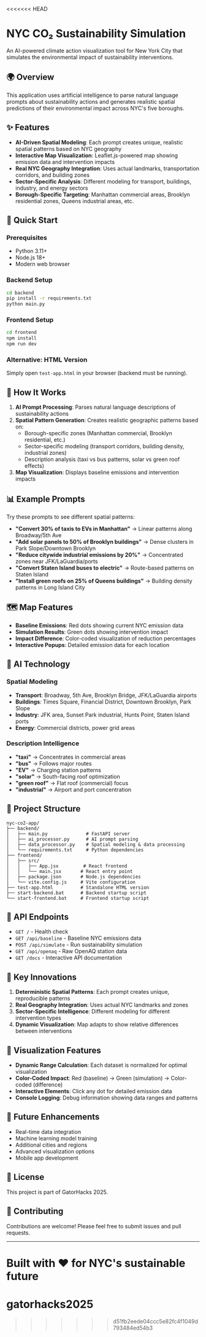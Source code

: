 <<<<<<< HEAD
# NYC CO₂ Sustainability Simulation

An AI-powered climate action visualization tool for New York City that simulates the environmental impact of sustainability interventions.

## 🌍 Overview

This application uses artificial intelligence to parse natural language prompts about sustainability actions and generates realistic spatial predictions of their environmental impact across NYC's five boroughs.

## ✨ Features

- **AI-Driven Spatial Modeling**: Each prompt creates unique, realistic spatial patterns based on NYC geography
- **Interactive Map Visualization**: Leaflet.js-powered map showing emission data and intervention impacts
- **Real NYC Geography Integration**: Uses actual landmarks, transportation corridors, and building zones
- **Sector-Specific Analysis**: Different modeling for transport, buildings, industry, and energy sectors
- **Borough-Specific Targeting**: Manhattan commercial areas, Brooklyn residential zones, Queens industrial areas, etc.

## 🚀 Quick Start

### Prerequisites
- Python 3.11+
- Node.js 18+
- Modern web browser

### Backend Setup
```bash
cd backend
pip install -r requirements.txt
python main.py
```

### Frontend Setup
```bash
cd frontend
npm install
npm run dev
```

### Alternative: HTML Version
Simply open `test-app.html` in your browser (backend must be running).

## 🎯 How It Works

1. **AI Prompt Processing**: Parses natural language descriptions of sustainability actions
2. **Spatial Pattern Generation**: Creates realistic geographic patterns based on:
   - Borough-specific zones (Manhattan commercial, Brooklyn residential, etc.)
   - Sector-specific modeling (transport corridors, building density, industrial zones)
   - Description analysis (taxi vs bus patterns, solar vs green roof effects)
3. **Map Visualization**: Displays baseline emissions and intervention impacts

## 📊 Example Prompts

Try these prompts to see different spatial patterns:

- **"Convert 30% of taxis to EVs in Manhattan"** → Linear patterns along Broadway/5th Ave
- **"Add solar panels to 50% of Brooklyn buildings"** → Dense clusters in Park Slope/Downtown Brooklyn  
- **"Reduce citywide industrial emissions by 20%"** → Concentrated zones near JFK/LaGuardia/ports
- **"Convert Staten Island buses to electric"** → Route-based patterns on Staten Island
- **"Install green roofs on 25% of Queens buildings"** → Building density patterns in Long Island City

## 🗺️ Map Features

- **Baseline Emissions**: Red dots showing current NYC emission data
- **Simulation Results**: Green dots showing intervention impact
- **Impact Difference**: Color-coded visualization of reduction percentages
- **Interactive Popups**: Detailed emission data for each location

## 🧠 AI Technology

### Spatial Modeling
- **Transport**: Broadway, 5th Ave, Brooklyn Bridge, JFK/LaGuardia airports
- **Buildings**: Times Square, Financial District, Downtown Brooklyn, Park Slope
- **Industry**: JFK area, Sunset Park industrial, Hunts Point, Staten Island ports
- **Energy**: Commercial districts, power grid areas

### Description Intelligence
- **"taxi"** → Concentrates in commercial areas
- **"bus"** → Follows major routes  
- **"EV"** → Charging station patterns
- **"solar"** → South-facing roof optimization
- **"green roof"** → Flat roof (commercial) focus
- **"industrial"** → Airport and port concentration

## 📁 Project Structure

```
nyc-co2-app/
├── backend/
│   ├── main.py              # FastAPI server
│   ├── ai_processor.py      # AI prompt parsing
│   ├── data_processor.py    # Spatial modeling & data processing
│   └── requirements.txt     # Python dependencies
├── frontend/
│   ├── src/
│   │   ├── App.jsx         # React frontend
│   │   └── main.jsx       # React entry point
│   ├── package.json       # Node.js dependencies
│   └── vite.config.js     # Vite configuration
├── test-app.html          # Standalone HTML version
├── start-backend.bat      # Backend startup script
└── start-frontend.bat     # Frontend startup script
```

## 🔧 API Endpoints

- `GET /` - Health check
- `GET /api/baseline` - Baseline NYC emissions data
- `POST /api/simulate` - Run sustainability simulation
- `GET /api/openaq` - Raw OpenAQ station data
- `GET /docs` - Interactive API documentation

## 🌟 Key Innovations

1. **Deterministic Spatial Patterns**: Each prompt creates unique, reproducible patterns
2. **Real Geography Integration**: Uses actual NYC landmarks and zones
3. **Sector-Specific Intelligence**: Different modeling for different intervention types
4. **Dynamic Visualization**: Map adapts to show relative differences between interventions

## 🎨 Visualization Features

- **Dynamic Range Calculation**: Each dataset is normalized for optimal visualization
- **Color-Coded Impact**: Red (baseline) → Green (simulation) → Color-coded (difference)
- **Interactive Elements**: Click any dot for detailed emission data
- **Console Logging**: Debug information showing data ranges and patterns

## 🚀 Future Enhancements

- Real-time data integration
- Machine learning model training
- Additional cities and regions
- Advanced visualization options
- Mobile app development

## 📄 License

This project is part of GatorHacks 2025.

## 🤝 Contributing

Contributions are welcome! Please feel free to submit issues and pull requests.

---

**Built with ❤️ for NYC's sustainable future**
=======
# gatorhacks2025
>>>>>>> d51fb2eede04ccc5e82fc4f1049d793484ed54b3
